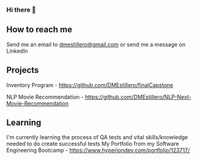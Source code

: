 ### Hi there 👋

## How to reach me 
Send me an email to dmestillero@gmail.com or send me a message on LinkedIn

## Projects
Inventory Program - https://github.com/DMEstillero/finalCapstone

NLP Movie Recommendation - https://github.com/DMEstillero/NLP-Next-Movie-Recommendation

## Learning
I'm currently learning the process of QA tests and vital skills/knowledge needed to do create successful tests 
My Portfolio from my Software Engineering Bootcamp - https://www.hyperiondev.com/portfolio/123717/
